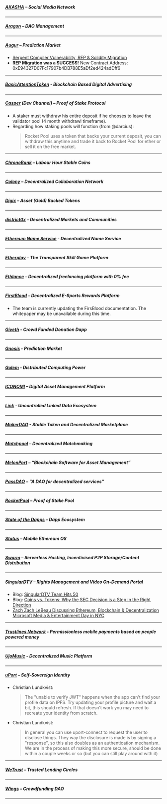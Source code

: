 
##### [AKASHA](https://akasha.world/) – Social Media Network


---
##### [Aragon](https://aragon.one/) – DAO Management


---
##### [Augur](https://augur.net/) – Prediction Market
- [Serpent Compiler Vulnerability, REP & Solidity Migration](https://medium.com/@AugurProject/serpent-compiler-vulnerability-rep-solidity-migration-5d91e4ae90dd)
- **REP Migration was a SUCCESS!** New Contract Address: 0xE94327D07Fc17907b4DB788E5aDf2ed424adDff6

---
##### [BasicAttentionToken](https://basicattentiontoken.org/) - Blockchain Based Digital Advertising


---  
##### [Casper](https://blog.ethereum.org/2015/08/01/introducing-casper-friendly-ghost/) (Dev Channel) – Proof of Stake Protocol
- A staker must withdraw his entire deposit if he chooses to leave the validator pool (4 month withdrawl timeframe). 
- Regarding how staking pools will function (from @darcius):
  >Rocket Pool uses a token that backs your current deposit, you can withdraw this anytime and trade it back to Rocket Pool for ether or sell it on the free market.
---
##### [ChronoBank](http://chronobank.io/) – Labour Hour Stable Coins

---
##### [Colony](https://colony.io/) – Decentralized Collaboration Network

---
##### [Digix](https://digix.io/) – Asset (Gold) Backed Tokens

---
##### [district0x](https://district0x.io/) – Decentralized Markets and Communities

---
##### [Ethereum Name Service](https://ens.codetract.io) - Decentralized Name Service


---
##### [Etherplay](https://etherplay.io) – The Transparent Skill Game Platform

---
##### [Ethlance](https://ethlance.com/) – Decentralized freelancing platform with 0% fee

---
##### [FirstBlood](https://firstblood.io/) – Decentralized E-Sports Rewards Platform
- The team is currently updating the FirsBlood documentation. The whitepaper may be unavailable during this time. 
---
##### [Giveth](https://www.giveth.io/) - Crowd Funded Donation Dapp

---
##### [Gnosis](https://gnosis.pm/) - Prediction Market 

---  
##### [Golem](https://golem.network/) - Distributed Computing Power

---
##### [ICONOMI](https://iconomi.net/) – Digital Asset Management Platform

---
##### [Link](http://docs.link-blockchain.org/en/latest/) - Uncontrolled Linked Data Ecosystem

---
##### [MakerDAO](https://makerdao.com/) - Stable Token and Decentralized Marketplace

---
##### [Matchpool](https://matchpool.co/) – Decentralized Matchmaking


---
##### [MelonPort](https://melonport.com/) – “Blockchain Software for Asset Management”

---
##### [PassDAO](https://forum.passdao.org/) – “A DAO for decentralized services”
  
  ---
##### [RocketPool](https://www.rocketpool.net/) – Proof of Stake Pool

---
##### [State of the Dapps](https://dapps.ethercasts.com/) – Dapp Ecosystem

---
##### [Status](https://status.im/) – Mobile Ethereum OS

---
##### [Swarm](http://swarm-gateways.net/bzz:/theswarm.eth/) – Serverless Hosting, Incentivised P2P Storage/Content Distribution


---
##### [SingularDTV](https://singulardtv.com/) – Rights Management and Video On-Demand Portal
- Blog: [SingularDTV Team Hits 50](https://medium.com/@SingularDTV/singulardtv-team-hits-50-b02541f301f6)
- Blog: [Coins vs. Tokens: Why the SEC Decision is a Step in the Right Direction](https://medium.com/@SingularDTV/coins-vs-tokens-why-the-sec-decision-is-a-step-in-the-right-direction-99868248a6a6)
- [Zach Zach LeBeau Discussing Ethereum, Blockchain & Decentralization Microsoft Media & Entertainment Day in NYC](https://twitter.com/SingularDTV/status/890072476159553540)

---
##### [Trustlines Network](https://trustlines.network) - Permissionless mobile payments based on people powered money


---
##### [UjoMusic](https://ujomusic.com/) - Decentralized Music Platform


---  
##### [uPort](https://www.uport.me/) – Self-Sovereign Identity 
- Christian Lundkvist:
  >The "unable to verify JWT" happens when the app can't find your profile data on IPFS. Try updating your profile picture and wait a bit, this should refresh. If that doesn't work you may need to recreate your identity from scratch.
- Christian Lundkvist:
  >In general you can use uport-connect to request the user to disclose things. They way the disclosure is made is by signing a "response", so this also doubles as an authentication mechanism. We are in the process of making this more secure, should be done within a couple weeks or so (but you can still play around with it)
---
##### [WeTrust](https://www.wetrust.io/) – Trusted Lending Circles


---
##### [Wings](https://wings.ai/) – Crowdfunding DAO


---

